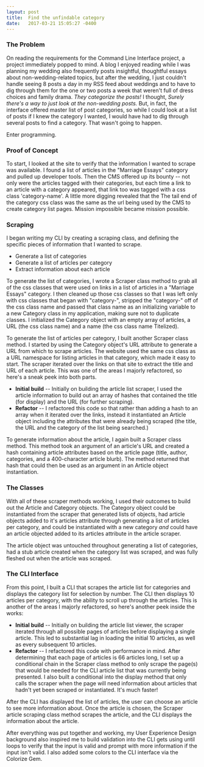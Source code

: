 ```yaml
---
layout: post
title:  Find the unfindable category
date:   2017-03-21 15:05:27 -0400
---
```


### The Problem
On reading the requirements for the Command Line Interface project, a project immediately popped to mind. A blog I enjoyed reading while I was planning my wedding also frequently posts insightful, thoughtful essays about non-wedding-related topics, but after the wedding, I just couldn't handle seeing 8 posts a day in my RSS feed about weddings and to have to dig through them for the one or two posts a week that weren't full of dress choices and family drama. *They categorize the posts!* I thought, *Surely there's a way to just look at the non-wedding posts.* But, in fact, the interface offered master list of post categories, so while I could look at a list of posts if I knew the category I wanted, I would have had to dig through several posts to find a category. That wasn't going to happen. 

Enter programming. 

### Proof of Concept
To start, I looked at the site to verify that the information I wanted to scrape was available. I found a list of articles in the "Marriage Essays" category and pulled up developer tools. Then the CMS offered up its bounty -- not only were the articles tagged with their categories, but each time a link to an article with a category appeared, that link too was tagged with a css class  'category-name'. A little more digging revealed that the The tail end of the category css class was the same as the url being used by the CMS to create category list pages. Mission impossible became mission possible.  

### Scraping 
I began writing my CLI by creating a scraping class, and defining the specific pieces of information that I wanted to scrape.
* Generate a list of categories
* Generate a list of articles per category
* Extract information about each article

To generate the list of categories, I wrote a Scraper class method to grab all of the css classes that were used on links in a list of articles in a "Marriage Essays" category. I then cleaned up those css classes so that I was left only with css classes that began with "category-", stripped the "category-" off of the css class name and passed that class name as an initializing variable to a new Category class in my application, making sure not to duplicate classes. I initialized the Category object with an empty array of articles, a URL (the css class name) and a name (the css class name Titelized). 

To generate the list of articles per category, I built another Scraper class method. I started by using the Category object's URL attribute to generate a URL from which to scrape articles. The website used the same css class as a URL namespace for listing articles in that category, which made it easy to start. The scraper iterated over the links on that site to extract the title and URL of each article. This was one of the areas I majorly refactored, so here's a sneak peek into both parts. 
* **Initial build** -- Initially on building the article list scraper, I used the article information to build out an array of hashes that contained the title (for display) and the URL (for further scraping).
* **Refactor** -- I refactored this code so that rather than adding a hash to an array when it iterated over the links, instead it instantiated an Article object including the attributes that were already being scraped (the title, the URL and the category of the list being searched.)

To generate information about the article, I again built a Scraper class method. This method took an argument of an article's URL and created a hash containing article attributes based on the article page (title, author, categories, and a 400-character article blurb). The method returned that hash that could then be used as an argument in an Article object instantiation. 

### The Classes
With all of these scraper methods working, I used their outcomes to build out the Article and Category objects. The Category object could be instantiated from the scraper that generated lists of objects, had article objects added to it's articles attribute through generating a list of articles per category, and could be instantiated with a new category *and* could have an article objected added to its articles attribute in the article scraper. 

The article object was untouched throughout generating a list of categories, had a stub article created when the category list was scraped, and was fully fleshed out when the article was scraped. 

### The CLI Interface 
From this point, I built a CLI that scrapes the article list for categories and displays the category list for selection by number. The CLI then displays 10 articles per category, with the ability to scroll up through the articles. This is another of the areas I majorly refactored, so here's another peek inside the works: 
* **Initial build** -- Initially on building the article list viewer, the scraper iterated through all possible pages of articles before displaying a single article. This led to substantial lag in loading the initial 10 articles, as well as every subsequent 10 articles.
* **Refactor** -- I refactored this code with performance in mind. After determining that each page of articles is 66 articles long, I set up a conditional chain in the Scraper class method to only scrape the page(s) that would be needed for the CLI article list that was currently being presented. I also built a conditional into the display method that only calls the scraper when the page will need information about articles that hadn't yet been scraped or instantiated. It's much faster! 

After the CLI has displayed the list of articles, the user can choose an article to see more information about. Once the article is chosen, the Scraper article scraping class method scrapes the article, and the CLI displays the information about the article. 

After everything was put together and working, my User Experience Design background also inspired me to build validation into the CLI gets using until loops to verify that the input is valid and prompt with more information if the input isn't valid. I also added some colors to the CLI interface via the Colorize Gem. 
